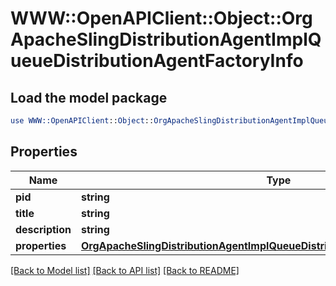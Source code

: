 # WWW::OpenAPIClient::Object::OrgApacheSlingDistributionAgentImplQueueDistributionAgentFactoryInfo

## Load the model package
```perl
use WWW::OpenAPIClient::Object::OrgApacheSlingDistributionAgentImplQueueDistributionAgentFactoryInfo;
```

## Properties
Name | Type | Description | Notes
------------ | ------------- | ------------- | -------------
**pid** | **string** |  | [optional] 
**title** | **string** |  | [optional] 
**description** | **string** |  | [optional] 
**properties** | [**OrgApacheSlingDistributionAgentImplQueueDistributionAgentFactoryProperties**](OrgApacheSlingDistributionAgentImplQueueDistributionAgentFactoryProperties.md) |  | [optional] 

[[Back to Model list]](../README.md#documentation-for-models) [[Back to API list]](../README.md#documentation-for-api-endpoints) [[Back to README]](../README.md)


